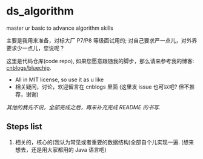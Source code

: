 # ds_algorithm

 master ur basic to advance algorithm skills

 主要是我用来准备，对标大厂 P7/P8 等级面试用的; 对自己要求严一点儿，对外界要求少一点儿，您说呢？

 这里是代码仓库(code repo), 如果您愿意跟随我的脚步，那么请来参考我的博客: [cnblogs/bluechip](https://www.cnblogs.com/bluechip/).

* All in MIT license, so use it as u like
* 相关疑问，讨论，欢迎留言在 cnblogs 里面 (这里发 issue 也可以吧? 但不推荐，谢谢)

 *其他的我先不说，全部完成之后，再来补充完成 README 的书写*.


## Steps list


1. 相关的，核心的(我认为常见或者重要的数据结构)全部自个儿实现一遍.  (想来想去，还是用大家都用的 Java 语言吧)

